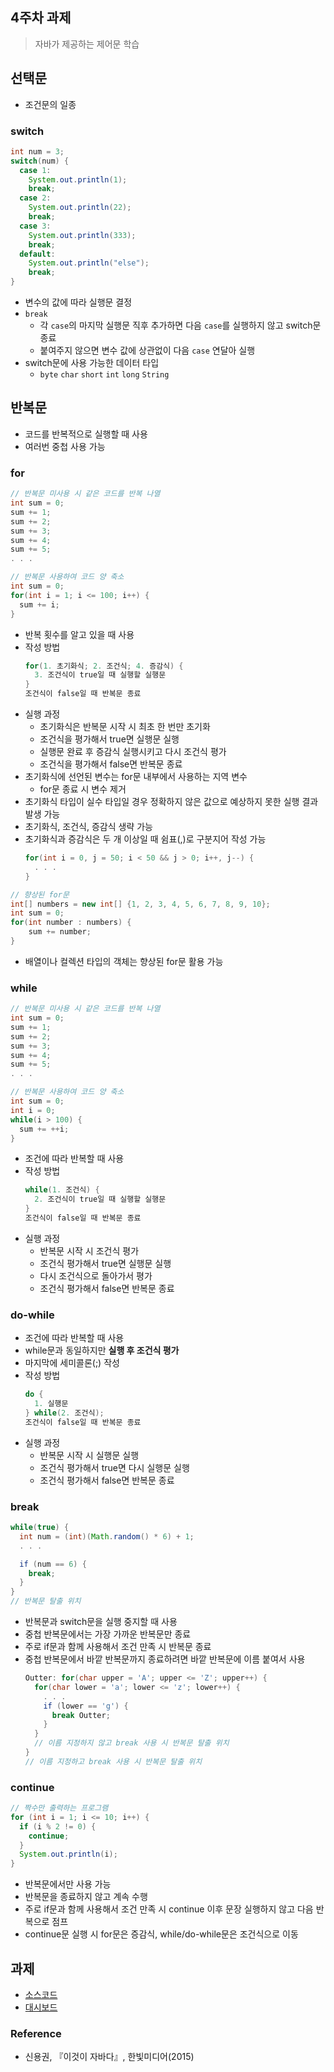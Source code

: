 ## 4주차 과제
> 자바가 제공하는 제어문 학습

## 선택문
- 조건문의 일종
### switch
```JAVA
int num = 3;
switch(num) {
  case 1:
    System.out.println(1);
    break;
  case 2:
    System.out.println(22);
    break;
  case 3:
    System.out.println(333);
    break;
  default:
    System.out.println("else");
    break;
}
```
- 변수의 값에 따라 실행문 결정
- ```break```
  - 각 ```case```의 마지막 실행문 직후 추가하면 다음 ```case```를 실행하지 않고 switch문 종료
  - 붙여주지 않으면 변수 값에 상관없이 다음 ```case``` 연달아 실행
- switch문에 사용 가능한 데이터 타입
  - ```byte``` ```char``` ```short``` ```int``` ```long``` ```String```

## 반복문
- 코드를 반복적으로 실행할 때 사용
- 여러번 중첩 사용 가능

### for
```JAVA
// 반복문 미사용 시 같은 코드를 반복 나열
int sum = 0;
sum += 1;
sum += 2;
sum += 3;
sum += 4;
sum += 5;
. . .
```
```JAVA
// 반복문 사용하여 코드 양 축소
int sum = 0;
for(int i = 1; i <= 100; i++) {
  sum += i;
}
```
- 반복 횟수를 알고 있을 때 사용
- 작성 방법
  ```JAVA
  for(1. 초기화식; 2. 조건식; 4. 증감식) {
    3. 조건식이 true일 때 실행할 실행문
  }
  조건식이 false일 때 반복문 종료
  ```
- 실행 과정
  - 초기화식은 반복문 시작 시 최초 한 번만 초기화
  - 조건식을 평가해서 true면 실행문 실행
  - 실행문 완료 후 증감식 실행시키고 다시 조건식 평가
  - 조건식을 평가해서 false면 반복문 종료
- 초기화식에 선언된 변수는 for문 내부에서 사용하는 지역 변수
  - for문 종료 시 변수 제거
- 초기화식 타입이 실수 타입일 경우 정확하지 않은 값으로 예상하지 못한 실행 결과 발생 가능
- 초기화식, 조건식, 증감식 생략 가능
- 초기화식과 증감식은 두 개 이상일 때 쉼표(,)로 구분지어 작성 가능
  ```JAVA
  for(int i = 0, j = 50; i < 50 && j > 0; i++, j--) {
    . . .
  }
  ```
```JAVA
// 향상된 for문
int[] numbers = new int[] {1, 2, 3, 4, 5, 6, 7, 8, 9, 10};
int sum = 0;
for(int number : numbers) {
    sum += number;
}
```
- 배열이나 컬렉션 타입의 객체는 향상된 for문 활용 가능

### while
```JAVA
// 반복문 미사용 시 같은 코드를 반복 나열
int sum = 0;
sum += 1;
sum += 2;
sum += 3;
sum += 4;
sum += 5;
. . .
```
```JAVA
// 반복문 사용하여 코드 양 축소
int sum = 0;
int i = 0;
while(i > 100) {
  sum += ++i;
}
```
- 조건에 따라 반복할 때 사용
- 작성 방법
  ```JAVA
  while(1. 조건식) {
    2. 조건식이 true일 때 실행할 실행문
  }
  조건식이 false일 때 반복문 종료
  ```
- 실행 과정
  - 반복문 시작 시 조건식 평가
  - 조건식 평가해서 true면 실행문 실행
  - 다시 조건식으로 돌아가서 평가
  - 조건식 평가해서 false면 반복문 종료

### do-while
- 조건에 따라 반복할 때 사용
- while문과 동일하지만 **실행 후 조건식 평가**
- 마지막에 세미콜론(\;) 작성
- 작성 방법
  ```JAVA
  do {
    1. 실행문
  } while(2. 조건식);
  조건식이 false일 때 반복문 종료
  ```
- 실행 과정
  - 반복문 시작 시 실행문 실행
  - 조건식 평가해서 true면 다시 실행문 실행
  - 조건식 평가해서 false면 반복문 종료

### break
```JAVA
while(true) {
  int num = (int)(Math.random() * 6) + 1;
  . . .

  if (num == 6) {
    break;
  }
}
// 반복문 탈출 위치
```
- 반복문과 switch문을 실행 중지할 때 사용
- 중첩 반복문에서는 가장 가까운 반복문만 종료
- 주로 if문과 함께 사용해서 조건 만족 시 반복문 종료
- 중첩 반복문에서 바깥 반복문까지 종료하려면 바깥 반복문에 이름 붙여서 사용
  ```JAVA
  Outter: for(char upper = 'A'; upper <= 'Z'; upper++) {
    for(char lower = 'a'; lower <= 'z'; lower++) {
      . . .
      if (lower == 'g') {
        break Outter;
      }
    }
    // 이름 지정하지 않고 break 사용 시 반복문 탈출 위치
  }
  // 이름 지정하고 break 사용 시 반복문 탈출 위치
  ```

### continue
```JAVA
// 짝수만 출력하는 프로그램
for (int i = 1; i <= 10; i++) {
  if (i % 2 != 0) {
    continue;
  }
  System.out.println(i);
}
```
- 반복문에서만 사용 가능
- 반복문을 종료하지 않고 계속 수행
- 주로 if문과 함께 사용해서 조건 만족 시 continue 이후 문장 실행하지 않고 다음 반복으로 점프
- continue문 실행 시 for문은 증감식, while/do-while문은 조건식으로 이동

## 과제
- [소스코드](./live-study)
- [대시보드](./live-study/DashBoard.md)

### Reference
- 신용권, 『이것이 자바다』, 한빛미디어(2015)
